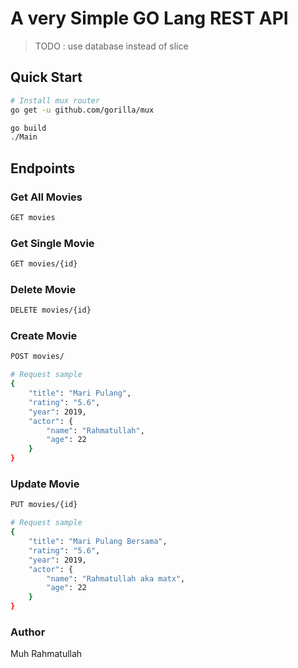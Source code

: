 # A very Simple GO Lang REST API

> TODO : use database instead of slice

## Quick Start


``` bash
# Install mux router
go get -u github.com/gorilla/mux
```

``` bash
go build
./Main
```

## Endpoints

### Get All Movies
``` bash
GET movies
```
### Get Single Movie

``` bash
GET movies/{id}
```

### Delete Movie

``` bash
DELETE movies/{id}
```

### Create Movie

``` bash
POST movies/

# Request sample
{
	"title": "Mari Pulang",
	"rating": "5.6",
	"year": 2019,
	"actor": {
		"name": "Rahmatullah",
		"age": 22
	}
}
```

### Update Movie

``` bash
PUT movies/{id}

# Request sample
{
	"title": "Mari Pulang Bersama",
	"rating": "5.6",
	"year": 2019,
	"actor": {
		"name": "Rahmatullah aka matx",
		"age": 22
	}
}

```
### Author

Muh Rahmatullah

